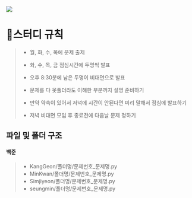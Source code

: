 <img src="https://capsule-render.vercel.app/api?type=waving&color=auto&height=200&section=header&text=알고리즘&fontSize=90" />

# 🚩스터디 규칙
>* 월, 화, 수, 목에 문제 출제
>
>
>* 화, 수, 목, 금 점심시간에 두명씩 발표
>
>
>* 오후 8:30분에 남은 두명이 비대면으로 발표
>
>
>* 문제를 다 못풀더라도 이해한 부분까지 설명 준비하기
>
>
>* 만약 약속이 있어서 저녁에 시간이 안된다면 미리 말해서 점심에 발표하기
>
>
>* 저녁 비대면 모임 후 종료전에 다음날 문제 정하기

## 파일 및 폴더 구조
#### 백준

>- KangGeon/폴더명/문제번호_문제명.py
>- MinKwan/폴더명/문제번호_문제명.py
>- Simjiyeon/폴더명/문제번호_문제명.py
>- seungmin/폴더명/문제번호_문제명.py
